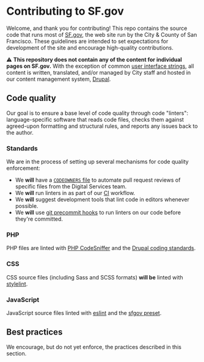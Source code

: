 # Contributing to SF.gov

Welcome, and thank you for contributing! This repo contains the source code that runs most of [SF.gov], the web site run by the City & County of San Francisco. These guidelines are intended to set expectations for development of the site and encourage high-quality contributions.

⚠️ **This repository does not contain any of the content for individual pages on SF.gov.** With the exception of common [user interface strings][ui strings], all content is written, translated, and/or managed by City staff and hosted in our content management system, [Drupal].

## Code quality
Our goal is to ensure a base level of code quality through code "linters": language-specific software that reads code files, checks them against agreed-upon formatting and structural rules, and reports any issues back to the author.

### Standards
We are in the process of setting up several mechanisms for code quality enforcement:

- We **will** have a [`CODEOWNERS` file][codeowners] to automate pull request reviews of specific files from the Digital Services team.
- We **will** run linters in as part of our [CI](#continuous-integration) workflow.
- We **will** suggest development tools that lint code in editors whenever possible.
- We **will** use [git precommit hooks]() to run linters on our code before they're committed.

### PHP
PHP files are linted with [PHP CodeSniffer] and the [Drupal coding standards].

### CSS
CSS source files (including Sass and SCSS formats) **will be** linted with [stylelint].

### JavaScript
JavaScript source files linted with [eslint] and the [sfgov preset][eslint-plugin-sfgov].

## Best practices
We encourage, but do not yet enforce, the practices described in this section.

<!-- 
### Best practice title

A brief description of the best practice.

**Why**: Explain why this is important, useful, etc.
**How**: If necessary, explain implementation details, refactoring process, etc.
-->


[codeowners]: https://docs.github.com/en/repositories/managing-your-repositorys-settings-and-features/customizing-your-repository/about-code-owners
[drupal]: https://www.drupal.org/
[drupal coding standards]: https://www.drupal.org/docs/develop/standards/coding-standards
[eslint]: https://eslint.org/
[eslint-plugin-sfgov]: https://github.com/SFDigitalServices/eslint-plugin-sfgov
[php codesniffer]: https://github.com/squizlabs/PHP_CodeSniffer
[sf.gov]: https://sf.gov
[stylelint]: https://stylelint.io
[ui strings]: https://www.drupal.org/project/string_translation_ui
